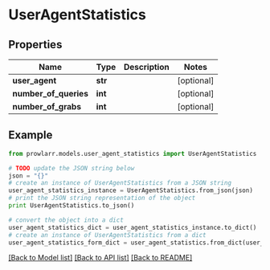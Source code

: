 # UserAgentStatistics


## Properties

Name | Type | Description | Notes
------------ | ------------- | ------------- | -------------
**user_agent** | **str** |  | [optional] 
**number_of_queries** | **int** |  | [optional] 
**number_of_grabs** | **int** |  | [optional] 

## Example

```python
from prowlarr.models.user_agent_statistics import UserAgentStatistics

# TODO update the JSON string below
json = "{}"
# create an instance of UserAgentStatistics from a JSON string
user_agent_statistics_instance = UserAgentStatistics.from_json(json)
# print the JSON string representation of the object
print UserAgentStatistics.to_json()

# convert the object into a dict
user_agent_statistics_dict = user_agent_statistics_instance.to_dict()
# create an instance of UserAgentStatistics from a dict
user_agent_statistics_form_dict = user_agent_statistics.from_dict(user_agent_statistics_dict)
```
[[Back to Model list]](../README.md#documentation-for-models) [[Back to API list]](../README.md#documentation-for-api-endpoints) [[Back to README]](../README.md)


